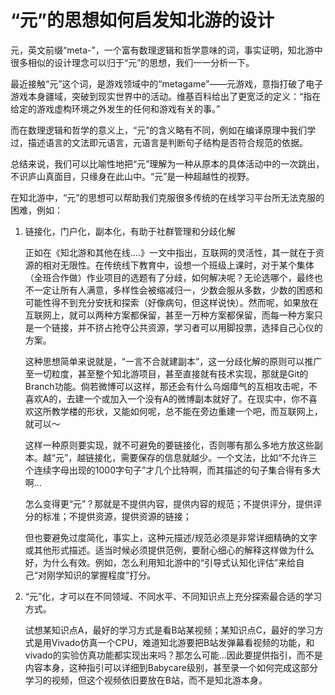 # “元”的思想如何启发知北游的设计

元，英文前缀“meta-”，一个富有数理逻辑和哲学意味的词，事实证明，知北游中很多相似的设计理念可以归于“元”的思想，我们一一分析一下。

最近接触“元”这个词，是游戏领域中的“metagame”——元游戏，意指打破了电子游戏本身疆域，突破到现实世界中的活动。维基百科给出了更宽泛的定义：“指在给定的游戏虚构环境之外发生的任何和游戏有关的事。”

而在数理逻辑和哲学的意义上，“元”的含义略有不同，例如在编译原理中我们学过，描述语言的文法即元语言，元语言是判断句子结构是否符合规范的依据。

总结来说，我们可以比喻性地把“元”理解为一种从原本的具体活动中的一次跳出，不识庐山真面目，只缘身在此山中。“元”是一种超越性的视野。

在知北游中，“元”的思想可以帮助我们克服很多传统的在线学习平台所无法克服的困难，例如：

1. 链接化，门户化，副本化，有助于社群管理和分歧化解

   正如在《知北游和其他在线....》一文中指出，互联网的灵活性，其一就在于资源的相对无限性。在传统线下教育中，设想一个班级上课时，对于某个集体（全班合作做）作业项目的选题有了分歧，如何解决呢？无论选哪个，最终也不一定让所有人满意，多样性会被缩减归一，少数会服从多数，少数的困惑和可能性得不到充分安抚和探索（好像病句，但这样说快）。然而呢，如果放在互联网上，就可以两种方案都保留，甚至一万种方案都保留，而每一种方案只是一个链接，并不挤占抢夺公共资源，学习者可以用脚投票，选择自己心仪的方案。

   这种思想简单来说就是，“一言不合就建副本”，这一分歧化解的原则可以推广至一切粒度，甚至整个知北游项目，甚至直接就有技术实现，那就是Git的Branch功能。倘若微博可以这样，那还会有什么乌烟瘴气的互相攻击呢，不喜欢A的，去建一个或加入一个没有A的微博副本就好了。在现实中，你不喜欢这所教学楼的形状，又能如何呢，总不能在旁边重建一个吧，而互联网上，就可以～

   这样一种原则要实现，就不可避免的要链接化，否则哪有那么多地方放这些副本。越“元”，越链接化，需要保存的信息就越少。一个文法，比如“不允许三个连续字母出现的1000字句子”才几个比特啊，而其描述的句子集合得有多大啊…

   怎么变得更“元”？那就是不提供内容，提供内容的规范；不提供评分，提供评分的标准；不提供资源，提供资源的链接；

   但也要避免过度简化，事实上，这种元描述/规范必须是非常详细精确的文字或其他形式描述。适当时候必须提供范例，要耐心细心的解释这样做为什么好，为什么有效。例如，怎么利用知北游中的“引导式认知化评估”来给自己“对刚学知识的掌握程度”打分。



2. “元”化，才可以在不同领域、不同水平、不同知识点上充分探索最合适的学习方式。

   试想某知识点A，最好的学习方式是看B站某视频；某知识点C，最好的学习方式是用Vivado仿真一个CPU，难道知北游要把B站发弹幕看视频的功能，和vivado的实验仿真功能都实现出来吗？那怎么可能...因此要提供指引，而不是内容本身，这种指引可以详细到Babycare级别，甚至录一个如何完成这部分学习的视频，但这个视频依旧要放在B站，而不是知北游本身。